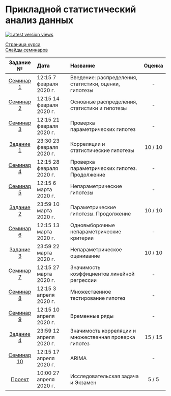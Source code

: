 # Прикладной статистический анализ данных

[![Latest version views](https://github.com/CrafterKolyan/applied-statistical-data-analysis/workflows/Latest%20version%20views/badge.svg)](https://github.com/CrafterKolyan/applied-statistical-data-analysis/actions?query=workflow%3A%22Latest+version+views%22)

[Страница курса](https://github.com/mmp-asda/mmp_asda_spring_2020)  
[Слайды семинаров](http://www.machinelearning.ru/wiki/index.php?title=ПСАД)

| Задание № | Дата | Название | Оценка |
| :--: | :----------- | :----------- | :----: |
| [Семинар 1](seminar1/) | 12:15 7 февраля 2020 г.  | Введение: распределения, статистики, оценки, гипотезы | - |
| [Семинар 2](seminar2/) | 12:15 14 февраля 2020 г. | Основные распределения, статистики и гипотезы | - |
| [Семинар 3](seminar3/) | 12:15 21 февраля 2020 г. | Проверка параметрических гипотез | - |
| [Задание 1](task1/)    | 23:30 23 февраля 2020 г. | Корреляции и статистические гипотезы | 10 / 10 |
| [Семинар 4](seminar4/) | 12:15 28 февраля 2020 г. | Проверка параметрических гипотез. Продолжение | - |
| [Семинар 5](seminar5/) | 12:15 6 марта 2020 г.    | Непараметрические гипотезы | - |
| [Задание 2](task2/)    | 23:59 10 марта 2020 г.   | Параметрические гипотезы. Продолжение | 10 / 10 |
| [Семинар 6](seminar6/) | 12:15 13 марта 2020 г.   | Одновыборочные непараметрические критерии | - |
| [Задание 3](task3/)    | 23:59 22 марта 2020 г.   | Непараметрическое оценивание | 10 / 10 |
| [Семинар 7](https://www.youtube.com/watch?v=2OXc9FIXPf8) | 12:15 27 марта  2020 г.  | Значимость коэффициентов линейной регрессии | - |
| [Семинар 8](seminar8/) | 12:15 3 апреля  2020 г.  | Множественное тестирование гипотез | - |
| [Семинар 9](seminar9/) | 12:15 10 апреля 2020 г.  | Временные ряды | - |
| [Задание 4](task4/)    | 23:59 12 апреля 2020 г.  | Значимость корреляции и множественная проверка гипотез | 15 / 15 |
| [Семинар 10](seminar10/) | 12:15 17 апреля 2020 г. | ARIMA | - |
| [Проект](project/)     | 10:00 27 апреля 2020 г.  | Исследовательская задача и Экзамен | 5 / 5 |
